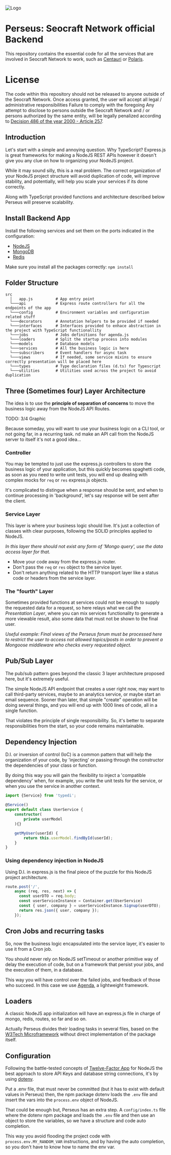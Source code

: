 ![Logo](https://i.imgur.com/2WG09lT.png)

Perseus: Seocraft Network official Backend
===================
This repository contains the essential code for all the services that are involved in Seocraft Network to work, such as [Centauri](https://github.com/SeocraftNetwork/Centauri) or [Polaris](https://github.com/SeocraftNetwork/Polaris).

# License

The code within this repository should not be released to anyone outside of the Seocraft Network.
Once access granted, the user will accept all legal / administrative responsibilities
Failure to comply with the foregoing Any attempt to disclose to persons outside the Seocraft Network and / or persons authorized by the same entity, will be legally penalized according to [Decision 486 of the year 2000 - Article 257](http://www.wipo.int/edocs/lexdocs/laws/en/can/can012en.pdf).

## Introduction

Let's start with a simple and annoying question. Why TypeScript? Express.js is great frameworks for making a NodeJS REST APIs however it doesn't give you any clue on how to organizing your NodeJS project.

While it may sound silly, this is a real problem. The correct organization of your NodeJS project structure will avoid duplication of code, will improve stability, and potentially, will help you scale your services if its done correctly.

Along with TypeScript provided functions and architecture described below Perseus will preserve scalability.

## Install Backend App

Install the following services and set them on the ports indicated in the configuration:
* [NodeJS](https://nodejs.org/es/)
* [MongoDB](http://www.mongodb.org/)
* [Redis](http://redis_service.io/)

Make sure you install all the packages correctly: `npm install`

## Folder Structure

```
src
  │   app.js          # App entry point
  └───api             # Express route controllers for all the endpoints of the app
  └───config          # Environment variables and configuration related stuff
  └───decorators      # Annotation helpers to be provided if needed
  └───interfaces      # Interfaces provided to enhace abstraction in the project with TypeScript functionallity
  └───jobs            # Jobs definitions for agenda.js
  └───loaders         # Split the startup process into modules
  └───models          # Database models
  └───services        # All the business logic is here
  └───subscribers     # Event handlers for async task
  └───views           # If needed, some service mixins to ensure correctly presentation will be placed here
  └───types           # Type declaration files (d.ts) for Typescript
  └───utilities       # Utilities used across the project to avoid duplication
```

## Three (Sometimes four) Layer Architecture

The idea is to use the **principle of separation of concerns** to move the business logic away from the NodeJS API Routes.

TODO: 3/4 Graphic

Because someday, you will want to use your business logic on a CLI tool, or not going far, in a recurring task. nd make an API call from the NodeJS server to itself it's not a good idea...

### Controller

You may be tempted to just use the express.js controllers to store the business logic of your application, but this quickly becomes spaghetti code, as soon as you need to write unit tests, you will end up dealing with complex mocks for `req` or `res` express.js objects.

It's complicated to distingue when a response should be sent, and when to continue processing in 'background', let's say response will be sent after the client.

### Service Layer

This layer is where your business logic should live. It's just a collection of classes with clear purposes, following the SOLID principles applied to NodeJS.

_In this layer there should not exist any form of 'Mongo query', use the data access layer for that._

* Move your code away from the express.js router.
* Don't pass the `req` or `res` object to the service layer.
* Don't return anything related to the HTTP transport layer like a status code or headers from the service layer.

### The "fourth" Layer

Sometimes provided functions at services could not be enough to supply the requested data for a request, so here relays what we call the *Presentation Layer*, where you can mix services functionality to generate a more viewable result, also some data that must not be shown to the final user.

_Useful example: Final views of the Perseus forum must be processed here to restrict the user to access not allowed topics/posts in order to prevent a Mongoose middleware who checks every requested object._

## Pub/Sub Layer

The pub/sub pattern goes beyond the classic 3 layer architecture proposed here, but it's extremely useful.

The simple NodeJS API endpoint that creates a user right now, may want to call third-party services, maybe to an analytics service, or maybe start an email sequence. Sooner than later, that simple "create" operation will be doing several things, and you will end up with 1000 lines of code, all in a single function.

That violates the principle of single responsibility. So, it's better to separate responsibilities from the start, so your code remains maintainable.

## Dependency Injection

D.I. or inversion of control (IoC) is a common pattern that will help the organization of your code, by 'injecting' or passing through the constructor the dependencies of your class or function.

By doing this way you will gain the flexibility to inject a 'compatible dependency' when, for example, you write the unit tests for the service, or when you use the service in another context.

```TypeScript
import {Service} from 'typedi';
    
@Service()
export default class UserService {
    constructor(
        private userModel
    ){}

    getMyUser(userId) {
        return this.userModel.findById(userId);
    }
}
```

### Using dependency injection in NodeJS

Using D.I. in express.js is the final piece of the puzzle for this NodeJS project architecture.

```TypeScript
route.post('/', 
    async (req, res, next) => {
      const userDTO = req.body;
      const userServiceInstance = Container.get(UserService)
      const { user, company } = userServiceInstance.Signup(userDTO);
      return res.json({ user, company });
    });
```

## Cron Jobs and recurring tasks

So, now the business logic encapsulated into the service layer, it's easier to use it from a Cron job.

You should never rely on NodeJS setTimeout or another primitive way of delay the execution of code, but on a framework that persist your jobs, and the execution of them, in a database.

This way you will have control over the failed jobs, and feedback of those who succeed. In this case we use [Agenda](https://github.com/agenda/agenda), a lightweight framework.

## Loaders

A classic NodeJS app initialization will have an express.js file in charge of mongo, redis, routes, so far and so on. 

Actually Perseus divides their loading tasks in several files, based on the [W3Tech Microframework](https://www.npmjs.com/package/microframework-w3tec) without direct implementation of the package itself.

## Configuration

Following the battle-tested concepts of [Twelve-Factor App](https://12factor.net/) for NodeJS the best approach to store API Keys and database string connections, it's by using [dotenv](https://www.npmjs.com/package/dotenv).

Put a .env file, that must never be committed (but it has to exist with default values in Perseus) then, the npm package dotenv loads the `.env` file and insert the vars into the `process.env` object of NodeJS.

That could be enough but, Perseus has an extra step. A `config/index.ts` file where the dotenv npm package and loads the `.env` file and then use an object to store the variables, so we have a structure and code auto completion.

This way you avoid flooding the project code with `process.env.MY_RANDOM_VAR` instructions, and by having the auto completion, so you don't have to know how to name the env var.

